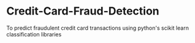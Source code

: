 # Credit-Card-Fraud-Detection
To predict fraudulent credit card transactions using python's scikit learn classification libraries
